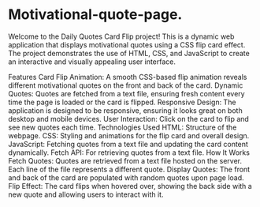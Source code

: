 # Motivational-quote-page.
Welcome to the Daily Quotes Card Flip project! This is a dynamic web application that displays motivational quotes using a CSS flip card effect. The project demonstrates the use of HTML, CSS, and JavaScript to create an interactive and visually appealing user interface.

Features
Card Flip Animation: A smooth CSS-based flip animation reveals different motivational quotes on the front and back of the card.
Dynamic Quotes: Quotes are fetched from a text file, ensuring fresh content every time the page is loaded or the card is flipped.
Responsive Design: The application is designed to be responsive, ensuring it looks great on both desktop and mobile devices.
User Interaction: Click on the card to flip and see new quotes each time.
Technologies Used
HTML: Structure of the webpage.
CSS: Styling and animations for the flip card and overall design.
JavaScript: Fetching quotes from a text file and updating the card content dynamically.
Fetch API: For retrieving quotes from a text file.
How It Works
Fetch Quotes: Quotes are retrieved from a text file hosted on the server. Each line of the file represents a different quote.
Display Quotes: The front and back of the card are populated with random quotes upon page load.
Flip Effect: The card flips when hovered over, showing the back side with a new quote and allowing users to interact with it.
